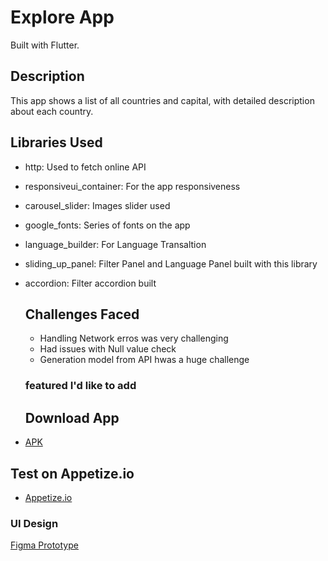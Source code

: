 # Explore App

Built with Flutter.

## Description

This app shows a list of all countries and capital, with detailed description about each country.

## Libraries Used

- http: Used to fetch online API
- responsiveui_container: For the app responsiveness
- carousel_slider: Images slider used
- google_fonts: Series of fonts on the app
- language_builder: For Language Transaltion
- sliding_up_panel: Filter Panel and Language Panel built with this library
- accordion: Filter accordion built

  ## Challenges Faced

  - Handling Network erros was very challenging
  - Had issues with Null value check
  - Generation model from API hwas a huge challenge

  ### featured I'd like to add


  ## Download App

- [APK](https://docs.flutter.dev/get-started/codelab)

## Test on Appetize.io
- [Appetize.io](https://docs.flutter.dev/cookbook)


### UI Design

[Figma Prototype](https://www.figma.com/file/v9AXj4VZNnx26fTthrPbhX/Explore?node-id=0%3A1)
